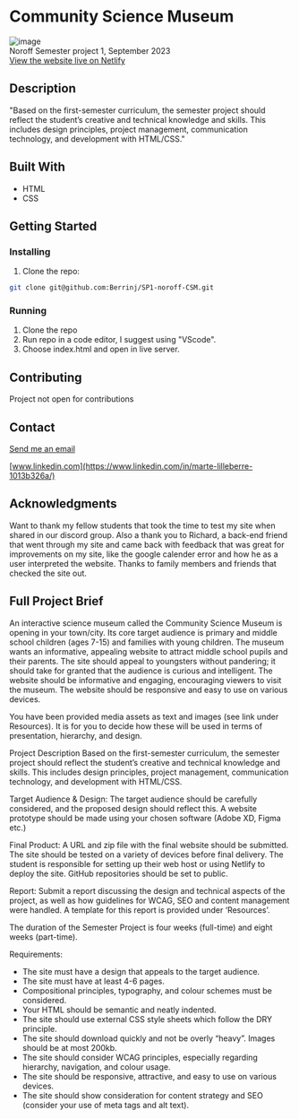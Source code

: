 # Community Science Museum

![image](https://onedrive.live.com/embed?resid=6948AB603E194695%2184687&authkey=%21ALHvj_fd8xWGFxI&height=660) <br>
Noroff Semester project 1, September 2023 <br>
[View the website live on Netlify](https://sp1-noroff-csm.netlify.app/)

## Description

"Based on the first-semester curriculum, the semester project should reflect the student’s creative and technical knowledge and skills. This includes design principles, project management, communication technology, and development with HTML/CSS."


## Built With

- HTML
- CSS

## Getting Started

### Installing

1. Clone the repo:

```bash
git clone git@github.com:Berrinj/SP1-noroff-CSM.git
```

### Running

1. Clone the repo
2. Run repo in a code editor, I suggest using "VScode".
3. Choose index.html and open in live server.

## Contributing

Project not open for contributions

## Contact

[Send me an email](mailto:berremarte@gmail.com)

[www.linkedin.com](https://www.linkedin.com/in/marte-lilleberre-1013b326a/)

## Acknowledgments

Want to thank my fellow students that took the time to test my site when shared in our
discord group.
Also a thank you to Richard, a back-end friend that went through my site and came back with
feedback that was great for improvements on my site, like the google calender error and how
he as a user interpreted the website.
Thanks to family members and friends that checked the site out.



## Full Project Brief
An interactive science museum called the Community Science Museum is opening in your town/city. Its core target audience is primary and middle school children (ages 7-15) and families with young children. The museum wants an informative, appealing website to attract middle school pupils and their parents. The site should appeal to youngsters without pandering; it should take for granted that the audience is curious and intelligent. The website should be informative and engaging, encouraging viewers to visit the museum. The website should be responsive and easy to use on various devices.

You have been provided media assets as text and images (see link under Resources). It is for you to decide how these will be used in terms of presentation, hierarchy, and design.

Project Description
Based on the first-semester curriculum, the semester project should reflect the student’s creative and technical knowledge and skills. This includes design principles, project management, communication technology, and development with HTML/CSS.

Target Audience & Design: The target audience should be carefully considered, and the proposed design should reflect this. A website prototype should be made using your chosen software (Adobe XD, Figma etc.)

Final Product: A URL and zip file with the final website should be submitted. The site should be tested on a variety of devices before final delivery. The student is responsible for setting up their web host or using Netlify to deploy the site. GitHub repositories should be set to public.

Report: Submit a report discussing the design and technical aspects of the project, as well as how guidelines for WCAG, SEO and content management were handled. A template for this report is provided under ‘Resources’.

The duration of the Semester Project is four weeks (full-time) and eight weeks (part-time).

Requirements:
- The site must have a design that appeals to the target audience.
- The site must have at least 4-6 pages.
- Compositional principles, typography, and colour schemes must be considered.
- Your HTML should be semantic and neatly indented.
- The site should use external CSS style sheets which follow the DRY principle.
- The site should download quickly and not be overly “heavy”. Images should be at most 200kb.
- The site should consider WCAG principles, especially regarding hierarchy, navigation, and colour usage.
- The site should be responsive, attractive, and easy to use on various devices.
- The site should show consideration for content strategy and SEO (consider your use of meta tags and alt text).
